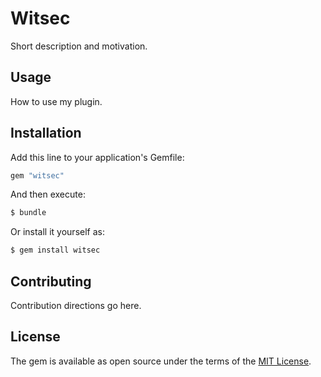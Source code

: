 # Witsec
Short description and motivation.

## Usage
How to use my plugin.

## Installation
Add this line to your application's Gemfile:

```ruby
gem "witsec"
```

And then execute:
```bash
$ bundle
```

Or install it yourself as:
```bash
$ gem install witsec
```

## Contributing
Contribution directions go here.

## License
The gem is available as open source under the terms of the [MIT License](https://opensource.org/licenses/MIT).
